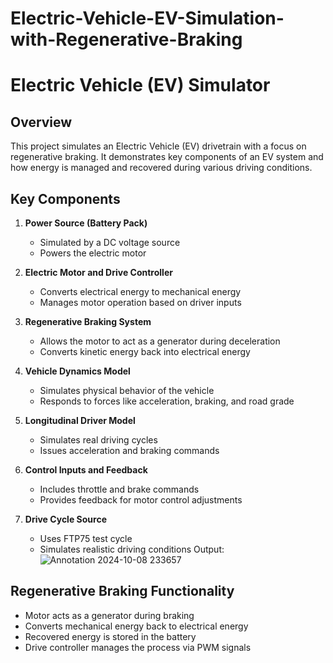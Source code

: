 # Electric-Vehicle-EV-Simulation-with-Regenerative-Braking
# Electric Vehicle (EV) Simulator

## Overview
This project simulates an Electric Vehicle (EV) drivetrain with a focus on regenerative braking. It demonstrates key components of an EV system and how energy is managed and recovered during various driving conditions.

## Key Components

1. **Power Source (Battery Pack)**
   - Simulated by a DC voltage source
   - Powers the electric motor

2. **Electric Motor and Drive Controller**
   - Converts electrical energy to mechanical energy
   - Manages motor operation based on driver inputs

3. **Regenerative Braking System**
   - Allows the motor to act as a generator during deceleration
   - Converts kinetic energy back into electrical energy

4. **Vehicle Dynamics Model**
   - Simulates physical behavior of the vehicle
   - Responds to forces like acceleration, braking, and road grade

5. **Longitudinal Driver Model**
   - Simulates real driving cycles
   - Issues acceleration and braking commands

6. **Control Inputs and Feedback**
   - Includes throttle and brake commands
   - Provides feedback for motor control adjustments

7. **Drive Cycle Source**
   - Uses FTP75 test cycle
   - Simulates realistic driving conditions
Output:
![Annotation 2024-10-08 233657](https://github.com/user-attachments/assets/f395aee0-6dde-4e6a-ac78-2b9d3305cec5)



## Regenerative Braking Functionality
- Motor acts as a generator during braking
- Converts mechanical energy back to electrical energy
- Recovered energy is stored in the battery
- Drive controller manages the process via PWM signals


